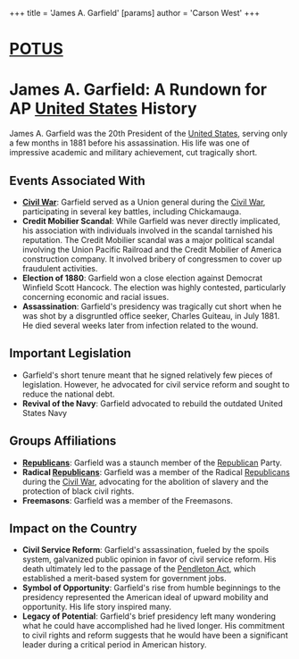 +++
 title = 'James A. Garfield'
[params]
	author = 'Carson West'
+++
# [POTUS](./../potus/)
# James A. Garfield: A Rundown for AP [United States](./../united-states/) History

James A. Garfield was the 20th President of the [United States](./../united-states/), serving only a few months in 1881 before his assassination. His life was one of impressive academic and military achievement, cut tragically short.

## Events Associated With

*   **[Civil War](./../civil-war/)**: Garfield served as a Union general during the [Civil War](./../civil-war/), participating in several key battles, including Chickamauga.
*   **Credit Mobilier Scandal**: While Garfield was never directly implicated, his association with individuals involved in the scandal tarnished his reputation. The Credit Mobilier scandal was a major political scandal involving the Union Pacific Railroad and the Credit Mobilier of America construction company. It involved bribery of congressmen to cover up fraudulent activities.
*   **Election of 1880**: Garfield won a close election against Democrat Winfield Scott Hancock. The election was highly contested, particularly concerning economic and racial issues.
*   **Assassination**: Garfield's presidency was tragically cut short when he was shot by a disgruntled office seeker, Charles Guiteau, in July 1881. He died several weeks later from infection related to the wound.

## Important Legislation

*   Garfield's short tenure meant that he signed relatively few pieces of legislation. However, he advocated for civil service reform and sought to reduce the national debt.
*   **Revival of the Navy**: Garfield advocated to rebuild the outdated United States Navy

## Groups Affiliations

*   **[Republicans](./../republicans/)**: Garfield was a staunch member of the [Republican](./../republican/) Party.
*   **Radical [Republicans](./../republicans/)**: Garfield was a member of the Radical [Republicans](./../republicans/) during the [Civil War](./../civil-war/), advocating for the abolition of slavery and the protection of black civil rights.
*   **Freemasons**: Garfield was a member of the Freemasons.

## Impact on the Country

*   **Civil Service Reform**: Garfield's assassination, fueled by the spoils system, galvanized public opinion in favor of civil service reform. His death ultimately led to the passage of the [Pendleton Act](./../pendleton-act/), which established a merit-based system for government jobs.
*   **Symbol of Opportunity**: Garfield's rise from humble beginnings to the presidency represented the American ideal of upward mobility and opportunity. His life story inspired many.
*   **Legacy of Potential**: Garfield's brief presidency left many wondering what he could have accomplished had he lived longer. His commitment to civil rights and reform suggests that he would have been a significant leader during a critical period in American history.
